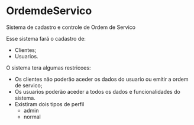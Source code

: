 # OrdemdeServico
Sistema de cadastro e controle de Ordem de Servico

Esse sistema fará o cadastro de:
  - Clientes;
  - Usuarios.
  
O sistema tera algumas restricoes:
  - Os clientes näo poderäo aceder os dados do usuario ou emitir a ordem de servico;
  - Os usuarios poderäo aceder a todos os dados e funcionalidades do sistema.
  - Existiram dois tipos de perfil
    - admin
    - normal
    
